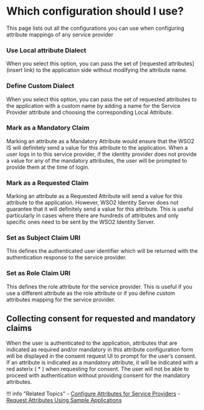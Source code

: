 # Which configuration should I use?

This page lists out all the configurations you can use when configuring attribute mappings of any service provider

### Use Local attribute Dialect

When you select this option, you can pass the set of [requested attributes](insert link) to the application side without modifying the 
attribute name.

### Define Custom Dialect

When you select this option, you can pass the set of requested attributes to the application with a custom name by adding a 
name for the Service Provider attribute and choosing the corresponding Local Attribute.

### Mark as a Mandatory Claim

Marking an attribute as a Mandatory Attribute would ensure that the WSO2 IS will definitely send a value for this attribute to the 
application.  When a user logs in to this service provider, if the identity provider does not provide a value for any of
the mandatory attributes, the user will be prompted to provide them at the time of login.

### Mark as a Requested Claim

Marking an attribute as a Requested Attribute will send a value for this attribute to the application. However, WSO2 Identity Server does not 
guarantee that it will definitely send a value for this attribute. This is useful particularly in cases where there are 
hundreds of attributes and only specific ones need to be sent by the WSO2 Identity Server.

### Set as Subject Claim URI

This defines the authenticated user identifier which will be returned with the authentication response to the service 
provider.

### Set as Role Claim URI

This defines the role attribute for the service provider. This is useful if you use a different attribute as the role attribute or 
if you define custom attributes mapping for the service provider.

## Collecting consent for requested and mandatory claims

When the user is authenticated to the application, attributes that are indicated as required and/or mandatory in this attribute 
configuration form will be displayed in the consent request UI to prompt for the user’s consent.
If an attribute is indicated as a mandatory attribute, it will be indicated with a red asterix ( * ) when requesting for consent.
The user will not be able to proceed with authentication without providing consent for the mandatory attributes.

!!! info "Related Topics"
    - [Configure Attributes for Service Providers](request-app-claims.md)
    - [Request Attributes Using Sample Applications](insertlink)
